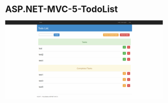 # ASP.NET-MVC-5-TodoList

![Image alt](https://github.com/barbeu/ASP.NET-MVC-5-TodoList/raw/master/Main.png)
